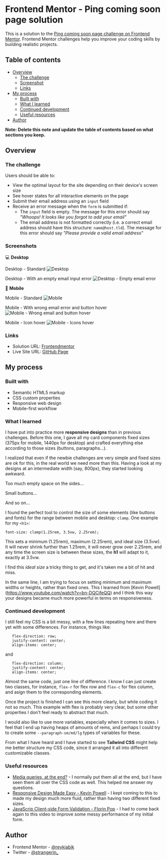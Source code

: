 # Frontend Mentor - Ping coming soon page solution

This is a solution to the [Ping coming soon page challenge on Frontend Mentor](https://www.frontendmentor.io/challenges/ping-single-column-coming-soon-page-5cadd051fec04111f7b848da). Frontend Mentor challenges help you improve your coding skills by building realistic projects. 

## Table of contents

- [Overview](#overview)
  - [The challenge](#the-challenge)
  - [Screenshot](#screenshot)
  - [Links](#links)
- [My process](#my-process)
  - [Built with](#built-with)
  - [What I learned](#what-i-learned)
  - [Continued development](#continued-development)
  - [Useful resources](#useful-resources)
- [Author](#author)

**Note: Delete this note and update the table of contents based on what sections you keep.**

## Overview

### The challenge

Users should be able to:

- View the optimal layout for the site depending on their device's screen size
- See hover states for all interactive elements on the page
- Submit their email address using an `input` field
- Receive an error message when the `form` is submitted if:
	- The `input` field is empty. The message for this error should say *"Whoops! It looks like you forgot to add your email"*
	- The email address is not formatted correctly (i.e. a correct email address should have this structure: `name@host.tld`). The message for this error should say *"Please provide a valid email address"*

### Screenshots

:computer: **Desktop**

Desktop - Standard
![Desktop](./desktop.png)

Desktop - With an empty email input error
![Desktop - Empty email error](./desktop_empty_email.png)

:iphone: **Mobile**

Mobile - Standard
![Mobile](./mobile.png)

Mobile - With wrong email error and button hover
![Mobile - Wrong email and button hover](./mobile_wrong_email_hover.png)

Mobile - Icon hover
![Mobile - Icons hover](./mobile_icons_hover.png)

### Links

- Solution URL: [Frontendmentor](https://www.frontendmentor.io/solutions/html-css-and-vanilla-js-Kte5bbmLm)
- Live Site URL: [GitHub Page](https://reykjabik.github.io/Ping-coming-soon-page/)

## My process

### Built with

- Semantic HTML5 markup
- CSS custom properties
- Responsive web design
- Mobile-first workflow

### What I learned

I have put into practice more **responsive designs** than in previous challenges. Before this one, I gave all my card components fixed sizes (375px for mobile, 1440px for desktop) and crafted everything else according to those sizes (buttons, paragraphs...).

I realized that even if the newbie challenges are very simple and fixed sizes are ok for this, in the real world we need more than this. Having a look at my designs at an intermediate width (say, 800px), they started looking awkward. 

Too much empty space on the sides...

Small buttons...

And so on...

I found the perfect tool to control the size of some elements (like buttons and fonts) for the range between mobile and desktop: `clamp`. One example for my `<h1>`:

```font-size: clamp(1.25rem, 3.5vw, 2.25rem);```

This sets a minimum (1.25rem), maximum (2.25rem), and ideal size (3.5vw). It will never shrink further than 1.25rem, it will never grow over 2.25rem, and any time the screen size is between these sizes, the **h1** will adapt to it, exactly at 3.5vw.

I find this *ideal size* a tricky thing to get, and it's taken me a bit of hit and miss.

In the same line, I am trying to focus on setting minimum and maximum widths or heights, rather than fixed ones. This I learned from [Kevin Powell] (https://www.youtube.com/watch?v=bn-DQCifeQQ) and I think this way your designs became much more powerful in terms on responsiveness.

### Continued development

I still feel my CSS is a bit messy, with a few lines repeating here and there yet with some differences. For instance, things like:

```display: flex;
   flex-direction: row;
   justify-content: center;
   align-items: center;
```

and

```display: flex;
   flex-direction: column;
   justify-content: center;
   align-items: center;
```

Almost the same code, just one line of difference. I know I can just create two classes, for instance, `flex-r` for flex row and `flex-c` for flex column, and asign them to the corresponding elements. 

Once the project is finished I can see this more clearly, but while coding it not so much. This example with flex is probably very clear, but some other properties I don't feel ready to abstract that much.

I would also like to use more variables, especially when it comes to sizes. I feel that I end up having heaps of amounts of rems, and perhaps I could try to create some `--paragraph-sm/md/lg` types of variables for these.

From what I have heard and I have started to see **Tailwind CSS** might help me better structure my CSS code, since it arranged it all into different customizable classes.

### Useful resources

- [Media queries, at the end?](https://stackoverflow.com/questions/62047994/is-it-best-to-group-similar-media-queries-at-the-end-of-the-css-or-to-just-keep) - I normally put them all at the end, but I have seen them all over the CSS code as well. This helped me answer my questions.
- [Responsive Design Made Easy - Kevin Powell](https://www.youtube.com/watch?v=bn-DQCifeQQ) - I kept coming to this to made my design much more fluid, rather than having two different fixed sizes.
- [JavaScrip Client-side Form Validation - Florin Pop](https://www.youtube.com/watch?v=rsd4FNGTRBw&t=894s) - I had to come back again to this video to improve some messy performance of my initial form. 

## Author

- Frontend Mentor - [@reykjabik](https://www.frontendmentor.io/profile/Reykjabik)
- Twitter - [@strangerin_](https://www.twitter.com/strangerin_)
